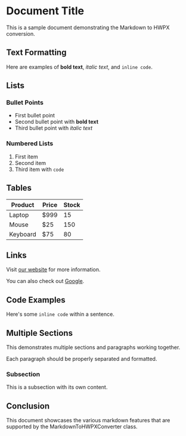 # Document Title

This is a sample document demonstrating the Markdown to HWPX conversion.

## Text Formatting

Here are examples of **bold text**, *italic text*, and `inline code`.

## Lists

### Bullet Points
- First bullet point
- Second bullet point with **bold text**
- Third bullet point with *italic text*

### Numbered Lists
1. First item
2. Second item
3. Third item with `code`

## Tables

| Product | Price | Stock |
|---------|-------|-------|
| Laptop  | $999  | 15    |
| Mouse   | $25   | 150   |
| Keyboard| $75   | 80    |

## Links

Visit [our website](https://example.com) for more information.

You can also check out [Google](https://google.com).

## Code Examples

Here's some `inline code` within a sentence.

## Multiple Sections

This demonstrates multiple sections and paragraphs working together.

Each paragraph should be properly separated and formatted.

### Subsection

This is a subsection with its own content.

## Conclusion

This document showcases the various markdown features that are supported
by the MarkdownToHWPXConverter class.

